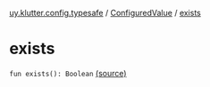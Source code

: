 [uy.klutter.config.typesafe](../index.md) / [ConfiguredValue](index.md) / [exists](.)


# exists

`fun exists(): Boolean` [(source)](https://github.com/kohesive/klutter/blob/master/config-typesafe-jdk6/src/main/kotlin/uy/klutter/config/typesafe/TypesafeConfig_Ext.kt#L127)


